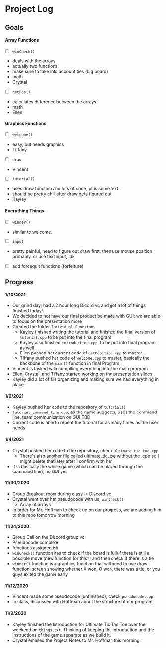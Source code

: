 # Project Log  
## Goals
#### Array Functions
- [ ] ```winCheck()```
- deals with the arrays
- actually two functions
- make sure to take into account ties (big board)
- math
- Crystal
- [ ] ```getPos()```
- calculates difference between the arrays.
- math
- Ellen
#### Graphics Functions
- [ ] ```welcome()```
- easy, but needs graphics
- Tiffany
- [ ] ```draw```
- Vincent
- [ ] ```tutorial()```
- uses draw function and lots of code, plus some text.
- should be pretty chill after draw gets figured out
- Kayley
#### Everything Things
- [ ] ```winner()```
- similar to welcome.
- [ ] ```input```
- pretty painful, need to figure out draw first, then use mouse position probably. or use text input, idk
- [ ] add forcequit functions (forfeiture)

## Progress
#### 1/10/2021
- Our grind day; had a 2 hour long Dicord vc and got a lot of things finished today!
- We decided to not have our final product be made with GUI; we are able to focus on the presentation more
- Created the folder `Individual Functions`
  - Kayley finished writing the tutorial and finished the final version of `tutorial.cpp` to be put into the final program
  - Kayley also finished `introduction.cpp`, to be put into final program as well
  - Ellen pushed her current code of `getPosition.cpp` to master
  - Tiffany pushed her code of `welcome.cpp` to master, basically the backbone of the `main()` function in final Program
- Vincent is tasked with compiling everything into the main program
- Ellen, Crystal, and Tiffany started working on the presentation slides
- Kayley did a lot of file organizing and making sure we had everything in place
#### 1/9/2021
- Kayley pushed her code to the repository of `tutorial()`
- `tutorial_command_line.cpp`, as the name suggests, uses the command line, team communication on GUI TBD
- Current code is able to repeat the tutorial for as many times as the user needs
#### 1/4/2021
- Crystal pushed her code to the repository, check `ultimate_tic_toe.cpp`
  - There's also another file called ultimate_tic_toe without the .cpp so I might delete that later after I confirm with her
- It is basically the whole game (which can be played through the command line), no GUI yet
#### 11/30/2020
- Group Breakout room during class → Discord vc
- Crystal went over her pseudocode with us, ```winCheck()```
  - Array of arrays
- In order for Mr. Hoffman to check up on our progress, we are adding him to this repo tomorrow morning
#### 11/24/2020
- Group Call on the Discord group vc
- Pseudocode complete
- functions assigned ish
- `winCheck()` function has to check if the board is full/if there is still a possible move (new function for this?) and then check if there is a tie
- `winner()` function is a graphics function that will need to use draw function: screen showing whether X won, O won, there was a tie, or you guys exited the game early
#### 11/12/2020
- Vincent made some pseudocode (unfinished), check `pseudocode.cpp`
- In class, discussed with Hoffman about the structure of our program
#### 11/9/2020
- Kayley finished the Introduction for Ultimate Tic Tac Toe over the weekend on `things.txt`. Thinking of keeping the introduction and the instructions of the game separate as we build it.
- Crystal emailed the Project Notes to Mr. Hoffman this morning.
